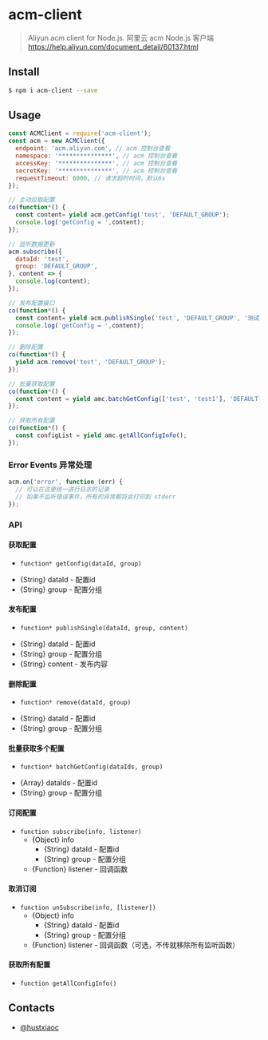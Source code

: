 # acm-client

> Aliyun acm client for Node.js. 阿里云 acm Node.js 客户端 https://help.aliyun.com/document_detail/60137.html

## Install

```bash
$ npm i acm-client --save
```

## Usage

```js
const ACMClient = require('acm-client');
const acm = new ACMClient({
  endpoint: 'acm.aliyun.com', // acm 控制台查看
  namespace: '***************', // acm 控制台查看
  accessKey: '***************', // acm 控制台查看
  secretKey: '***************', // acm 控制台查看
  requestTimeout: 6000, // 请求超时时间，默认6s
});

// 主动拉取配置
co(function*() {
  const content= yield acm.getConfig('test', 'DEFAULT_GROUP');
  console.log('getConfig = ',content);
});

// 监听数据更新
acm.subscribe({
  dataId: 'test',
  group: 'DEFAULT_GROUP',
}, content => {
  console.log(content);
});

// 发布配置接口
co(function*() {
  const content= yield acm.publishSingle('test', 'DEFAULT_GROUP', '测试');
  console.log('getConfig = ',content);
});

// 删除配置
co(function*() {
  yield acm.remove('test', 'DEFAULT_GROUP');
});

// 批量获取配置
co(function*() {
  const content = yield amc.batchGetConfig(['test', 'test1'], 'DEFAULT_GROUP');
});

// 获取所有配置
co(function*() {
  const configList = yield amc.getAllConfigInfo();
});
```

### Error Events 异常处理

```js
acm.on('error', function (err) {
  // 可以在这里统一进行日志的记录
  // 如果不监听错误事件，所有的异常都将会打印到 stderr
});
```

### API
#### 获取配置
* `function* getConfig(dataId, group)`
- {String} dataId - 配置id
- {String} group - 配置分组

#### 发布配置
* `function* publishSingle(dataId, group, content)`
- {String} dataId - 配置id
- {String} group - 配置分组
- {String} content - 发布内容

#### 删除配置
* `function* remove(dataId, group)`
- {String} dataId - 配置id
- {String} group - 配置分组

#### 批量获取多个配置
* `function* batchGetConfig(dataIds, group)`
- {Array} dataIds - 配置id
- {String} group - 配置分组

#### 订阅配置
* `function subscribe(info, listener)`
  - {Object} info
    - {String} dataId - 配置id
    - {String} group - 配置分组
  - {Function} listener - 回调函数

#### 取消订阅  
* `function unSubscribe(info, [listener])`
  - {Object} info
    - {String} dataId - 配置id
    - {String} group - 配置分组
  - {Function} listener - 回调函数（可选，不传就移除所有监听函数）

#### 获取所有配置
* `function getAllConfigInfo()`

## Contacts

* [@hustxiaoc](https://github.com/hustxiaoc)
